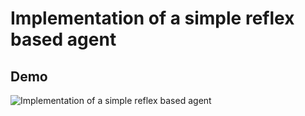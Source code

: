 # Implementation of a simple reflex based agent 

## Demo 
![Implementation of a simple reflex based agent ][gif1]   
 


[gif1]: https://github.com/Maki94/drone_searching/blob/master/drone.gif "Drone"
